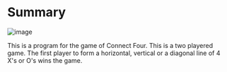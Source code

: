 # Summary

![image](https://user-images.githubusercontent.com/91012632/139526793-d7f3986d-8693-4f58-9b43-7bd64b89b6a9.png)

This is a program for the game of Connect Four. This is a two playered game. The first player to form a horizontal, vertical or a diagonal line of 4 X's or O's wins the game.
